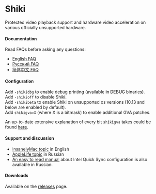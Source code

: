 Shiki
=====

Protected video playback support and hardware video acceleration on various officially unsupported hardware.  

#### Documentation
Read FAQs before asking any questions:  
- [English FAQ](https://github.com/vit9696/Shiki/blob/master/Manual/FAQ.en.md)
- [Русский FAQ](https://github.com/vit9696/Shiki/blob/master/Manual/FAQ.ru.md)
- [简体中文 FAQ](https://github.com/vit9696/Shiki/blob/master/Manual/FAQ.zh_CN.md)

#### Configuration
Add `-shikidbg` to enable debug printing (available in DEBUG binaries).  
Add `-shikioff` to disable Shiki.  
Add `-shikibeta` to enable Shiki on unsupported os versions (10.13 and below are enabled by default).  
Add `shikigva=X` (where X is a bitmask) to enable additional GVA patches.

An up-to-date extensive explanation of every bit `shikigva` takes could be found [here](https://github.com/vit9696/Shiki/blob/master/Shiki/kern_start.cpp#L18).

#### Support and discussion
- [InsanelyMac topic](http://www.insanelymac.com/forum/topic/312278-shiki-—-userspace-patcher/) in English
- [AppleLife topic](https://applelife.ru/threads/shiki-patcher-polzovatelskogo-urovnja.1349123/) in Russian
- [An easy to read manual](https://applelife.ru/threads/zavod-intel-quick-sync-video.817923/) about Intel Quick Sync configuration is also available in Russian.

#### Downloads
Available on the [releases](https://github.com/vit9696/Shiki/releases) page.
